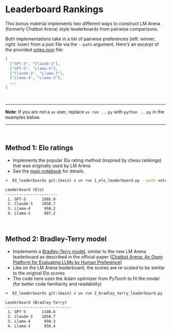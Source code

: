 
# Leaderboard Rankings

This bonus material implements two different ways to construct LM Arena (formerly Chatbot Arena) style leaderboards from pairwise comparisons.

Both implementations take in a list of pairwise preferences (left: winner, right: loser) from a json file via the `--path` argument. Here's an excerpt of the provided [votes.json](votes.json) file:

```json
[
  ["GPT-5", "Claude-3"],
  ["GPT-5", "Llama-4"],
  ["Claude-3", "Llama-3"],
  ["Llama-4", "Llama-3"],
  ...
]
```



<br>

---

**Note**: If you are not a `uv` user, replace `uv run ...py` with `python ...py` in the examples below.

---

&nbsp;
## Method 1: Elo ratings

- Implements the popular Elo rating method (inspired by chess rankings) that was originally used by LM Arena
- See the [main notebook](../01_main-chapter-code/chF_main.ipynb) for details

```bash
➜  03_leaderboards git:(main) ✗ uv run 1_elo_leaderboard.py --path votes.json

Leaderboard (Elo) 
-----------------------
 1. GPT-5       1095.9
 2. Claude-3    1058.7
 3. Llama-4      958.2
 4. Llama-3      887.2
```






&nbsp;
## Method 2: Bradley-Terry model

- Implements a [Bradley-Terry model](https://en.wikipedia.org/wiki/Bradley–Terry_model), similar to the new LM Arena leaderboard as described in the official paper ([Chatbot Arena: An Open Platform for Evaluating LLMs by Human Preference](https://arxiv.org/abs/2403.04132))
- Like on the LM Arena leaderboard, the scores are re-scaled to be similar to the original Elo scores
- The code here uses the Adam optimizer from PyTorch to fit the model (for better code familiarity and readability)



```bash
➜  03_leaderboards git:(main) ✗ uv run 2_bradley_terry_leaderboard.py --path votes.json 

Leaderboard (Bradley-Terry)
-----------------------------
 1. GPT-5       1140.6
 2. Claude-3    1058.7
 3. Llama-4      950.3
 4. Llama-3      850.4
```

